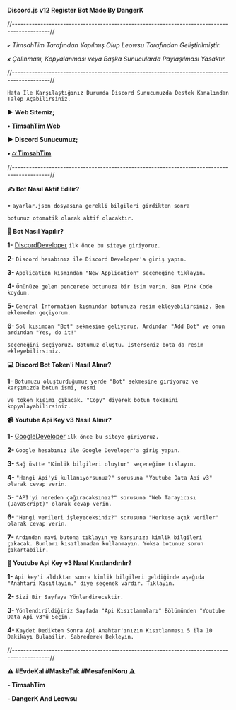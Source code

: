 **Discord.js v12 Register Bot Made By DangerK**

//-------------------------------------------------------------------------------------------//

`✔` *TimsahTim Tarafından Yapılmış Olup Leowsu Tarafından Geliştirilmiştir*.

`✘` *Çalınması, Kopyalanması veya Başka Sunucularda Paylaşılması Yasaktır.*

//-------------------------------------------------------------------------------------------//

```Hata İle Karşılaştığınız Durumda Discord Sunucumuzda Destek Kanalından Talep Açabilirsiniz.```

► __Web Sitemiz;__

**• [TimsahTim Web](https://timsahtim.com/)**

► __Discord Sunucumuz;__

**• [⌭ TimsahTim](https://discord.gg/XpHPcbPdW7)**

//-------------------------------------------------------------------------------------------// 

**✍ Bot Nasıl Aktif Edilir?** 

• ```ayarlar.json dosyasına gerekli bilgileri girdikten sonra ```

```botunuz otomatik olarak aktif olacaktır.```

**🤖 Bot Nasıl Yapılır?**

**1-** [DiscordDeveloper](https://discord.com/developers) ```ilk önce bu siteye giriyoruz.```

**2-** ```Discord hesabınız ile Discord Developer'a giriş yapın.```

**3-** ```Application kısmından "New Application" seçeneğine tıklayın.```

**4-** ```Önünüze gelen pencerede botunuza bir isim verin. Ben Pink Code koydum.```

**5-** ```General İnformation kısmından botunuza resim ekleyebilirsiniz. Ben eklemeden geçiyorum.```

**6-** ```Sol kısımdan "Bot" sekmesine geliyoruz. Ardından "Add Bot" ve onun ardından "Yes, do it!"```

```seçeneğini seçiyoruz. Botumuz oluştu. İsterseniz bota da resim ekleyebilirsiniz.```

**💻 Discord Bot Token'i Nasıl Alınır?**

**1-** ```Botumuzu oluşturduğumuz yerde "Bot" sekmesine giriyoruz ve karşımızda botun ismi, resmi```

```ve token kısımı çıkacak. "Copy" diyerek botun tokenini kopyalayabilirsiniz.```

**📹 Youtube Api Key v3 Nasıl Alınır?**

**1-** [GoogleDeveloper](https://console.developers.google.com/apis/api/youtube.googleapis.com/overview?project=balmy-ocean-281816) ```ilk önce bu siteye giriyoruz.```

**2-** ```Google hesabınız ile Google Developer'a giriş yapın.```

**3-** ```Sağ üstte "Kimlik bilgileri oluştur" seçeneğine tıklayın.```

**4-** ```"Hangi Api'yi kullanıyorsunuz?" sorusuna "Youtube Data Api v3" olarak cevap verin.```

**5-** ```"API'yi nereden çağıracaksınız?" sorusuna "Web Tarayıcısı (JavaScript)" olarak cevap verin.```

**6-** ```"Hangi verileri işleyeceksiniz?" sorusuna "Herkese açık veriler" olarak cevap verin.```

**7-** ```Ardından mavi butona tıklayın ve karşınıza kimlik bilgileri çıkacak. Bunları kısıtlamadan kullanmayın. Yoksa botunuz sorun çıkartabilir.```


**📱 Youtube Api Key v3 Nasıl Kısıtlandırılır?**

**1-** ```Api key'i aldıktan sonra kimlik bilgileri geldiğinde aşağıda "Anahtarı Kısıtlayın." diye seçenek vardır. Tıklayın.```


**2-** ```Sizi Bir Sayfaya Yönlendirecektir.```

**3-** ```Yönlendirildiğiniz Sayfada "Api Kısıtlamaları" Bölümünden "Youtube Data Api v3"ü Seçin.```

**4-** ```Kaydet Dedikten Sonra Api Anahtar'ınızın Kısıtlanması 5 ila 10 Dakikayı Bulabilir. Sabrederek Bekleyin.```

//-------------------------------------------------------------------------------------------// 


**⚠️ #EvdeKal #MaskeTak #MesafeniKoru ⚠️**

**- TimsahTim**


**- DangerK And Leowsu**
